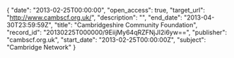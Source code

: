 {
  "date": "2013-02-25T00:00:00", 
  "open_access": true, 
  "target_url": "http://www.cambscf.org.uk/", 
  "description": "", 
  "end_date": "2013-04-30T23:59:59Z", 
  "title": "Cambridgeshire Community Foundation", 
  "record_id": "20130225T000000/9EiijMy64qRZFNjJI2i6yw==", 
  "publisher": "cambscf.org.uk", 
  "start_date": "2013-02-25T00:00:00Z", 
  "subject": "Cambridge Network"
}

